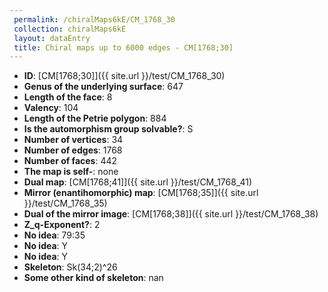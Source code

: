 ```yaml
--- 
 permalink: /chiralMaps6kE/CM_1768_30 
 collection: chiralMaps6kE
 layout: dataEntry
 title: Chiral maps up to 6000 edges - CM[1768;30]
---
```


- **ID**: [CM[1768;30]]({{ site.url }}/test/CM_1768_30)
- **Genus of the underlying surface**: 647
- **Length of the face**: 8
- **Valency**: 104
- **Length of the Petrie polygon**: 884
- **Is the automorphism group solvable?**: S
- **Number of vertices**: 34
- **Number of edges**: 1768
- **Number of faces**: 442
- **The map is self-**: none
- **Dual map**: [CM[1768;41]]({{ site.url }}/test/CM_1768_41)
- **Mirror (enantihomorphic) map**: [CM[1768;35]]({{ site.url }}/test/CM_1768_35)
- **Dual of the mirror image**: [CM[1768;38]]({{ site.url }}/test/CM_1768_38)
- **Z_q-Exponent?**: 2
- **No idea**:  79:35
- **No idea**: Y
- **No idea**: Y
- **Skeleton**: Sk(34;2)^26
- **Some other kind of skeleton**: nan
